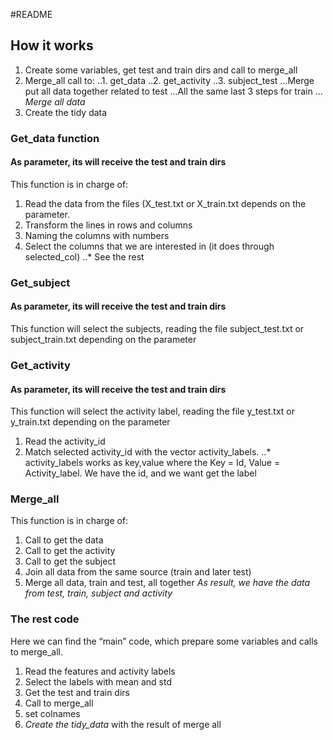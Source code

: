 #README

## How it works
1. Create some variables, get test and train dirs and call to merge_all
2. Merge_all call to:
..1. get_data
..2. get_activity
..3. subject_test
…Merge put all data together related to test
…All the same last 3 steps for train
…*Merge all data*
3. Create the tidy data


### Get_data function
#### As parameter, its will receive the test and train dirs
This function is in charge of:
1. Read the data from the files (X_test.txt or X_train.txt depends on the parameter.
2. Transform the lines in rows and columns
3. Naming the columns with numbers 
4. Select the columns that we are interested in (it does through selected_col)
..* See the rest

### Get_subject
#### As parameter, its will receive the test and train dirs
This function will select the subjects, reading the file subject_test.txt or subject_train.txt depending on the parameter


### Get_activity
#### As parameter, its will receive the test and train dirs
This function will select the activity label, reading the file y_test.txt or y_train.txt depending on the parameter
1. Read the activity_id
2. Match selected activity_id with the vector activity_labels.
..* activity_labels works as key,value where the Key = Id, Value = Activity_label. We have the id, and we want get the label

### Merge_all
This function is in charge of:
1. Call to get the data
2. Call to get the activity
3. Call to get the subject
4. Join all data from the same source (train and later test)
5. Merge all data, train and test, all together
*As result, we have the data from test, train, subject and activity*

### The rest code
Here we can find the “main” code, which prepare some variables and calls to merge_all.
1. Read the features and activity labels
2. Select the labels with mean and std
3. Get the test and train dirs
4. Call to merge_all
5. set colnames
6. *Create the tidy_data* with the result of merge all